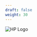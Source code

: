 ```yaml
---
draft: false
weight: 30
---
```


![HP Logo](http://traders350.com/wp-content/uploads/2016/09/HP_logo_2012.svg_.png)

